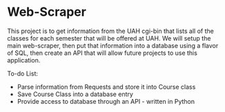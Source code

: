 # Web-Scraper

This project is to get information from the UAH cgi-bin that lists all of the classes for each semester that will be offered at UAH. We will setup the main web-scraper, then put that information into a database using a flavor of SQL, then create an API that will allow future projects to use this application.

To-do List:
* Parse information from Requests and store it into Course class
* Save Course Class into a database entry
* Provide access to database through an API - written in Python
